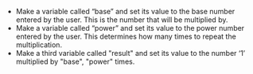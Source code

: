 -  Make a variable called “base” and set its value to the base number entered by the user. This is the number that will be multiplied by.
-  Make a variable called “power” and set its value to the power number entered by the user. This determines how many times to repeat the multiplication.
-  Make a third variable called "result" and set its value to the number ‘1’ multiplied by "base", "power" times.
